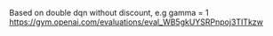 Based on double dqn
without discount, e.g gamma = 1
https://gym.openai.com/evaluations/eval_WB5gkUYSRPnpoj3TITkzw
